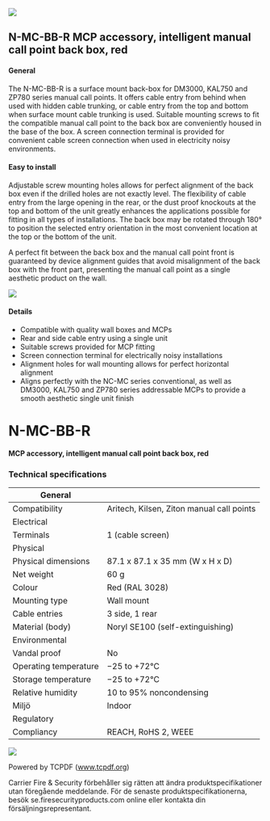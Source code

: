 ![](_page_0_Picture_0.jpeg)

## N-MC-BB-R **MCP accessory, intelligent manual call point back box, red**

#### **General**

The N-MC-BB-R is a surface mount back-box for DM3000, KAL750 and ZP780 series manual call points. It offers cable entry from behind when used with hidden cable trunking, or cable entry from the top and bottom when surface mount cable trunking is used. Suitable mounting screws to fit the compatible manual call point to the back box are conveniently housed in the base of the box. A screen connection terminal is provided for convenient cable screen connection when used in electricity noisy environments.

#### **Easy to install**

Adjustable screw mounting holes allows for perfect alignment of the back box even if the drilled holes are not exactly level. The flexibility of cable entry from the large opening in the rear, or the dust proof knockouts at the top and bottom of the unit greatly enhances the applications possible for fitting in all types of installations. The back box may be rotated through 180° to position the selected entry orientation in the most convenient location at the top or the bottom of the unit.

A perfect fit between the back box and the manual call point front is guaranteed by device alignment guides that avoid misalignment of the back box with the front part, presenting the manual call point as a single aesthetic product on the wall.

![](_page_0_Picture_7.jpeg)

#### **Details**

- Compatible with quality wall boxes and MCPs
- Rear and side cable entry using a single unit
- Suitable screws provided for MCP fitting
- Screen connection terminal for electrically noisy installations
- Alignment holes for wall mounting allows for perfect horizontal alignment
- Aligns perfectly with the NC-MC series conventional, as well as DM3000, KAL750 and ZP780 series addressable MCPs to provide a smooth aesthetic single unit finish

# N-MC-BB-R

**MCP accessory, intelligent manual call point back box, red**

### **Technical specifications**

| General               |                                           |
|-----------------------|-------------------------------------------|
| Compatibility         | Aritech, Kilsen, Ziton manual call points |
| Electrical            |                                           |
| Terminals             | 1 (cable screen)                          |
| Physical              |                                           |
| Physical dimensions   | 87.1 x 87.1 x 35 mm (W x H x D)           |
| Net weight            | 60 g                                      |
| Colour                | Red (RAL 3028)                            |
| Mounting type         | Wall mount                                |
| Cable entries         | 3 side, 1 rear                            |
| Material (body)       | Noryl SE100 (self-extinguishing)          |
| Environmental         |                                           |
| Vandal proof          | No                                        |
| Operating temperature | −25 to +72°C                              |
| Storage temperature   | −25 to +72°C                              |
| Relative humidity     | 10 to 95% noncondensing                   |
| Miljö                 | Indoor                                    |
| Regulatory            |                                           |
| Compliancy            | REACH, RoHS 2, WEEE                       |

![](_page_1_Picture_4.jpeg)

Powered by TCPDF (www.tcpdf.org)

Carrier Fire & Security förbehåller sig rätten att ändra produktspecifikationer utan föregående meddelande. För de senaste produktspecifikationerna, besök se.firesecurityproducts.com online eller kontakta din försäljningsrepresentant.